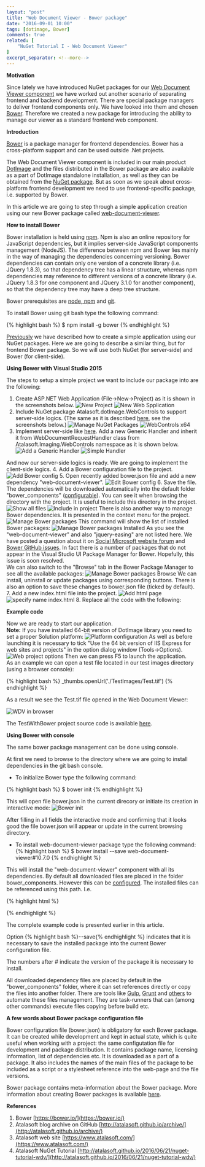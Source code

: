 ```yaml
---
layout: "post"
title: "Web Document Viewer - Bower package"
date: "2016-09-01 10:00"
tags: [dotimage, Bower]
comments: true
related: [
    "NuGet Tutorial I - Web Document Viewer"
]
excerpt_separator: <!--more-->
---
```


**Motivation**

Since lately we have introduced NuGet packages for our [Web Document Viewer component](http://atalasoft.github.io/2016/06/21/nuget-tutorial-wdv/) we have worked out another scenario of separating frontend and backend development. <!--more--> There are special package managers to deliver frontend components only. We have looked into them and chosen [Bower](https://bower.io/). Therefore we created a new package for introducing the ability to manage our viewer as a standard frontend web component.

**Introduction**

[Bower](https://bower.io/) is a package manager for frontend dependencies. Bower has a cross-platform support and can be used outside .Net projects. 

The Web Document Viewer component is included in our main product [DotImage](http://www.atalasoft.com/Products/DotImage) and the files distributed in the Bower package are also available as a part of DotImage standalone installation, as well as they can be obtained from the [NuGet package](http://atalasoft.github.io/2016/06/21/nuget-tutorial-wdv/). But as soon as we speak about cross-platform frontend development we need to use frontend-specific package, i.e. supported by Bower.

In this article we are going to step through a simple application creation using our new Bower package called [web-document-viewer](https://github.com/Atalasoft/web-document-viewer).

**How to install Bower**

Bower installation is held using [npm](https://www.npmjs.com/). Npm is also an online repository for JavaScript dependencies, but it implies server-side JavaScript components management (NodeJS). The difference between npm and Bower lies mainly in the way of managing the dependencies concerning versioning. Bower dependencies can contain only one version of a concrete library (i.e. JQuery 1.8.3), so that dependency tree has a linear structure, whereas npm dependencies may reference to different versions of a concrete library (i.e. JQuery 1.8.3 for one component and JQuery 3.1.0 for another component), so that the dependency tree may have a deep tree structure.

Bower prerequisites are [node, npm](http://nodejs.org/) and [git](http://git-scm.org/).

To install Bower using git bash type the following command:

{% highlight bash %} $ npm install -g bower {% endhighlight %}

[Previously](http://atalasoft.github.io/2016/06/21/nuget-tutorial-wdv/) we have described how to create a simple application using our NuGet packages. Here we are going to describe a similar thing, but for frontend Bower package. So we will use both NuGet (for server-side) and Bower (for client-side).

**Using Bower with Visual Studio 2015**

The steps to setup a simple project we want to include our package into are the following:

1.	Create ASP.NET Web Application (File->New->Project) as it is shown in the screenshots below.
 ![New Project](/images/2016/09/1.png) 
 ![New Web Spplication](/images/2016/09/2.png)
2.	Include NuGet package Atalasoft.dotImage.WebControls to support server-side logics. (The same as it is described [here](http://atalasoft.github.io/2016/06/21/nuget-tutorial-wdv/), see the screenshots below.)
 ![Manage NuGet Packages](/images/2016/09/3.png)
 ![WebControls x64](/images/2016/09/4.png)
3.	Implement server-side like [here](http://atalasoft.github.io/2016/06/21/nuget-tutorial-wdv/). Add a new Generic Handler and inherit it from WebDocumentRequestHandler class from Atalasoft.Imaging.WebControls namespace as it is shown below.
 ![Add a Generic Handler](/images/2016/09/5.png)
 ![Simple Handler](/images/2016/09/6.png) 
 <script src="https://gist.github.com/ElenaLenchic/46118aeb13f38396eab3124fccd4624f.js"></script>
 And now our server-side logics is ready. We are going to implement the client-side logics.
4.	Add a Bower configuration file to the project.
![Add Bower config](/images/2016/09/7.png)
5.	Open recently added bower.json file and add a new dependency "web-document-viewer".
![Edit Bower config](/images/2016/09/8.png)
6.	Save the file. The dependencies will be downloaded automatically into the default folder "bower_components" ([configurable](https://bower.io/docs/config/)). You can see it when browsing the directory with the project. It is useful to include this directory in the project.
![Show all files](/images/2016/09/9.png)
![Include in project](/images/2016/09/10.png)
There is also another way to manage Bower dependencies. It is presented in the context menu for the project. 
![Manage Bower packages](/images/2016/09/11.png)
This command will show the list of installed Bower packages:
![Manage Bower packages Installed](/images/2016/09/12.png)
As you see the "web-document-viewer" and also "jquery-easing" are not listed here. We have posted a question about it on [Social Microsoft website forum](https://social.msdn.microsoft.com/Forums/vstudio/en-US/bcf8f403-ac9a-4d3c-8471-a9e2e2ff119e/bower-package-manager-in-visual-studio-2015-does-not-find-bower-packages?forum=visualstudiogeneral) and [Bower GitHub issues](https://github.com/bower/bower.github.io/issues/264). In fact there is a number of packages that do not appear in the Visual Studio UI Package Manager for Bower. Hopefully, this issue is soon resolved.
<br/> We can also switch to the "Browse" tab in the Bower Package Manager to see all the available packages:
![Manage Bower packages Browse](/images/2016/09/13.png)
 We can install, uninstall or update packages using corresponding buttons. There is also an option to save these changes to bower.json file (ticked by default).
7.	Add a new index.html file into the project.
![Add html page](/images/2016/09/15.png)
![specify name index.html](/images/2016/09/16.png)
8.	Replace all the code with the following:
 
 **Example code**
 <script src="https://gist.github.com/ElenaLenchic/db540f18316050f83433868f734ed454.js"></script>
 Now we are ready to start our application.
 <br/>**Note:** If you have installed 64-bit version of DotImage library you need to set a proper Solution platform:
 ![Platform configuration](/images/2016/09/17.png)
 As well as before launching it is necessary to tick "Use the 64 bit version of IIS Express for web sites and projects" in the option dialog window (Tools->Options).
 ![Web project options](/images/2016/09/18.png)
 Then we can press F5 to launch the application.
 <br/>As an example we can open a test file located in our test images directory (using a browser console):

{% highlight bash %} 
_thumbs.openUrl('./TestImages/Test.tif') 
{% endhighlight %}

As a result we see the Test.tif file opened in the Web Document Viewer:

![WDV in browser](/images/2016/09/19.png)

The TestWithBower project source code is available [here](https://github.com/Atalasoft/nuget-tutorials/tree/master/TestWithBower).

 **Using Bower with console**
 
 The same bower package management can be done using console.
 
 At first we need to browse to the directory where we are going to install dependencies in the git bash console.
 * To initialize Bower type the following command:
 
 {% highlight bash %} $ bower init {% endhighlight %}
 
 This will open file bower.json in the current direcory or initiate its creation in interactive mode: 
 ![Bower init](/images/2016/09/14.png)
 
 After filling in all fields the interactive mode and confirming that it looks good the file bower.json will appear or update in the current browsing directory.
 
 * To install web-document-viewer package type the following command:
 {% highlight bash %} $ bower install --save web-document-viewer#10.7.0 {% endhighlight %}
 
 This will install the "web-document-viewer" component with all its dependencies. By default all downloaded files are placed in the folder bower_components. However this can be [configured](https://bower.io/docs/config/). The installed files can be referenced using this path. I.e.
 
 {% highlight  html %}
 <script src="bower_components/atalasoft-web-document-viewer/atalaWebDocumentViewer.js" type="text/javascript"></script>
 {% endhighlight %}
 
 The complete example code is presented earlier in this article.
 
 Option {% highlight bash %}--save{% endhighlight %} indicates that it is necessary to save the installed package into the current Bower configuration file.
 
 The numbers after # indicate the version of the package it is necessary to install.
 
 All downloaded dependency files are placed by default in the "bower_components" folder, where it can set references directly or copy the files into another folder. There are tools like [Gulp](http://gulpjs.com/), [Grunt](http://gruntjs.com/) and [others](https://bower.io/docs/tools/) to automate these files management. They are task-runners that can (among other commands) execute files copying before build etc.


**A few words about Bower package configuration file**

Bower configuration file (bower.json) is obligatory for each Bower package. It can be created while development and kept in actual state, which is quite useful when working with a project: the same configutation file for development and package distribution. It contains package name, licensing information, list of dependencies etc. It is downloaded as a part of a package. It also includes the names of the main files of the package to be included as a script or a stylesheet reference into the web-page and the file versions.

Bower package contains meta-information about the Bower package. More information about creating Bower packages is available [here](https://bower.io/docs/creating-packages/).

**References**

1.	Bower [https://bower.io/](https://bower.io/)
2.	Atalasoft blog archive on GitHub [http://atalasoft.github.io/archive/](http://atalasoft.github.io/archive/)
4. Atalasoft web site [https://www.atalasoft.com/](https://www.atalasoft.com/)
3.	Atalasoft NuGet Tutorial [http://atalasoft.github.io/2016/06/21/nuget-tutorial-wdv/](http://atalasoft.github.io/2016/06/21/nuget-tutorial-wdv/)
